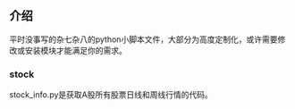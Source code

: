 ## 介绍
平时没事写的杂七杂八的python小脚本文件，大部分为高度定制化，或许需要修改或安装模块才能满足你的需求。

### stock
stock_info.py是获取A股所有股票日线和周线行情的代码。